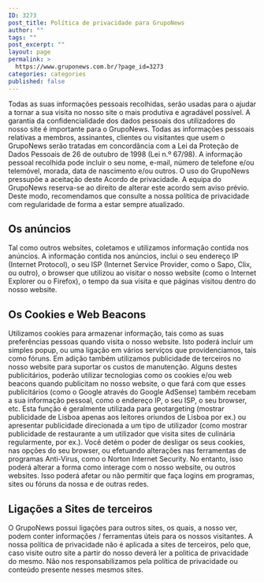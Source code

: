 ```yaml
---
ID: 3273
post_title: Política de privacidade para GrupoNews
author: ""
tags: ""
post_excerpt: ""
layout: page
permalink: >
  https://www.gruponews.com.br/?page_id=3273
categories: categories
published: false
---
```

Todas as suas informações pessoais recolhidas, serão usadas para o ajudar a tornar a sua visita no nosso site o mais produtiva e agradável possível. A garantia da confidencialidade dos dados pessoais dos utilizadores do nosso site é importante para o GrupoNews. Todas as informações pessoais relativas a membros, assinantes, clientes ou visitantes que usem o GrupoNews serão tratadas em concordância com a Lei da Proteção de Dados Pessoais de 26 de outubro de 1998 (Lei n.º 67/98). A informação pessoal recolhida pode incluir o seu nome, e-mail, número de telefone e/ou telemóvel, morada, data de nascimento e/ou outros. O uso do GrupoNews pressupõe a aceitação deste Acordo de privacidade. A equipa do GrupoNews reserva-se ao direito de alterar este acordo sem aviso prévio. Deste modo, recomendamos que consulte a nossa <a style="text-decoration: none;" title="Política de privacidade" href="http://politicaprivacidade.com/">política de privacidade</a> com regularidade de forma a estar sempre atualizado.
<h2>Os anúncios</h2>
Tal como outros websites, coletamos e utilizamos informação contida nos anúncios. A informação contida nos anúncios, inclui o seu endereço IP (Internet Protocol), o seu ISP (Internet Service Provider, como o Sapo, Clix, ou outro), o browser que utilizou ao visitar o nosso website (como o Internet Explorer ou o Firefox), o tempo da sua visita e que páginas visitou dentro do nosso website.
<h2>Os Cookies e Web Beacons</h2>
Utilizamos cookies para armazenar informação, tais como as suas preferências pessoas quando visita o nosso website. Isto poderá incluir um simples popup, ou uma ligação em vários serviços que providenciamos, tais como fóruns. Em adição também utilizamos publicidade de terceiros no nosso website para suportar os custos de manutenção. Alguns destes publicitários, poderão utilizar tecnologias como os cookies e/ou web beacons quando publicitam no nosso website, o que fará com que esses publicitários (como o Google através do Google AdSense) também recebam a sua informação pessoal, como o endereço IP, o seu ISP, o seu browser, etc. Esta função é geralmente utilizada para geotargeting (mostrar publicidade de Lisboa apenas aos leitores oriundos de Lisboa por ex.) ou apresentar publicidade direcionada a um tipo de utilizador (como mostrar publicidade de restaurante a um utilizador que visita sites de culinária regularmente, por ex.). Você detém o poder de desligar os seus cookies, nas opções do seu browser, ou efetuando alterações nas ferramentas de programas Anti-Virus, como o Norton Internet Security. No entanto, isso poderá alterar a forma como interage com o nosso website, ou outros websites. Isso poderá afetar ou não permitir que faça logins em programas, sites ou fóruns da nossa e de outras redes.
<h2>Ligações a Sites de terceiros</h2>
O GrupoNews possui ligações para outros sites, os quais, a nosso ver, podem conter informações / ferramentas úteis para os nossos visitantes. A nossa política de privacidade não é aplicada a sites de terceiros, pelo que, caso visite outro site a partir do nosso deverá ler a politica de privacidade do mesmo. Não nos responsabilizamos pela política de privacidade ou conteúdo presente nesses mesmos sites.